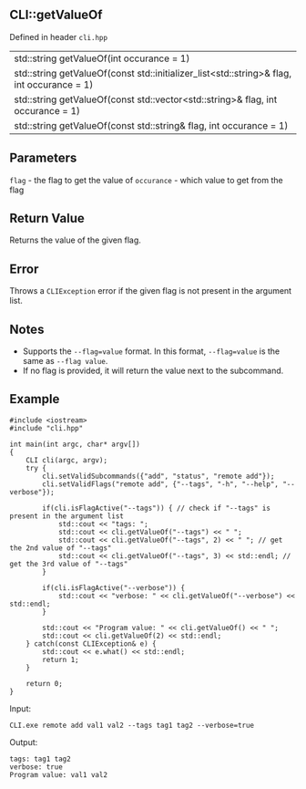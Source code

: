 ## CLI::getValueOf
Defined in header `cli.hpp`

| | 
| --- |
| std::string getValueOf(int occurance = 1) |
| std::string getValueOf(const std::initializer_list\<std::string>& flag, int occurance = 1) |
| std::string getValueOf(const std::vector\<std::string>& flag, int occurance = 1) |
| std::string getValueOf(const std::string& flag, int occurance = 1) |

## Parameters
`flag` - the flag to get the value of
`occurance` - which value to get from the flag

## Return Value
Returns the value of the given flag.

## Error
Throws a `CLIException` error if the given flag is not present in the argument list.

## Notes
- Supports the `--flag=value` format. In this format, `--flag=value` is the same as `--flag value`.
- If no flag is provided, it will return the value next to the subcommand.

## Example
```
#include <iostream>
#include "cli.hpp"

int main(int argc, char* argv[])
{
    CLI cli(argc, argv);
    try {
        cli.setValidSubcommands({"add", "status", "remote add"});
        cli.setValidFlags("remote add", {"--tags", "-h", "--help", "--verbose"});

        if(cli.isFlagActive("--tags")) { // check if "--tags" is present in the argument list
            std::cout << "tags: "; 
            std::cout << cli.getValueOf("--tags") << " ";
            std::cout << cli.getValueOf("--tags", 2) << " "; // get the 2nd value of "--tags"
            std::cout << cli.getValueOf("--tags", 3) << std::endl; // get the 3rd value of "--tags"
        }

        if(cli.isFlagActive("--verbose")) {
            std::cout << "verbose: " << cli.getValueOf("--verbose") << std::endl;
        }

        std::cout << "Program value: " << cli.getValueOf() << " ";
        std::cout << cli.getValueOf(2) << std::endl;
    } catch(const CLIException& e) {
        std::cout << e.what() << std::endl;
        return 1;
    }

    return 0;
}
```

Input:
```
CLI.exe remote add val1 val2 --tags tag1 tag2 --verbose=true
```

Output:
```
tags: tag1 tag2 
verbose: true
Program value: val1 val2
```